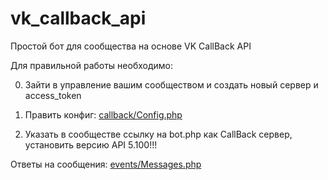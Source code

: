 # vk_callback_api
Простой бот для сообщества на основе VK CallBack API

Для правильной работы необходимо:

0) Зайти в управление вашим сообществом и создать новый сервер и access_token

1) Править конфиг: 
[callback/Config.php](https://github.com/nazarikovd/vk_callback_api/blob/main/callback/Config.php)

2) Указать в сообществе ссылку на bot.php как CallBack сервер, установить версию API 5.100!!!


Ответы на сообщения:
[events/Messages.php](https://github.com/nazarikovd/vk_callback_api/blob/main/events/Messages.php)
